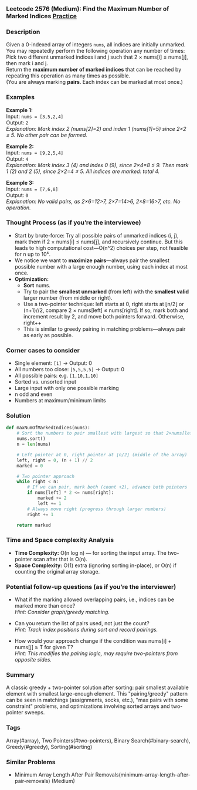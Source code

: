 ### Leetcode 2576 (Medium): Find the Maximum Number of Marked Indices [Practice](https://leetcode.com/problems/find-the-maximum-number-of-marked-indices)

### Description  
Given a 0-indexed array of integers `nums`, all indices are initially unmarked. You may repeatedly perform the following operation any number of times:  
Pick two different unmarked indices i and j such that 2 × nums[i] ≤ nums[j], then mark i and j.  
Return the **maximum number of marked indices** that can be reached by repeating this operation as many times as possible.  
(You are always marking **pairs**. Each index can be marked at most once.)

### Examples  

**Example 1:**  
Input: `nums = [3,5,2,4]`  
Output: `2`  
*Explanation: Mark index 2 (nums[2]=2) and index 1 (nums[1]=5) since 2×2 ≤ 5. No other pair can be formed.*

**Example 2:**  
Input: `nums = [9,2,5,4]`  
Output: `4`  
*Explanation: Mark index 3 (4) and index 0 (9), since 2×4=8 ≤ 9. Then mark 1 (2) and 2 (5), since 2×2=4 ≤ 5. All indices are marked: total 4.*

**Example 3:**  
Input: `nums = [7,6,8]`  
Output: `0`  
*Explanation: No valid pairs, as 2×6=12>7, 2×7=14>6, 2×8=16>7, etc. No operation.*

### Thought Process (as if you’re the interviewee)  
- Start by brute-force: Try all possible pairs of unmarked indices (i, j), mark them if 2 × nums[i] ≤ nums[j], and recursively continue. But this leads to high computational cost—O(n^2) choices per step, not feasible for n up to 10⁵.
- We notice we want to **maximize pairs**—always pair the smallest possible number with a large enough number, using each index at most once.
- **Optimization:**  
  - **Sort** nums.
  - Try to pair the **smallest unmarked** (from left) with the **smallest valid** larger number (from middle or right).
  - Use a two-pointer technique: left starts at 0, right starts at ⌊n/2⌋ or (n+1)//2, compare 2 × nums[left] ≤ nums[right]. If so, mark both and increment result by 2, and move both pointers forward. Otherwise, right++
  - This is similar to greedy pairing in matching problems—always pair as early as possible.

### Corner cases to consider  
- Single element: `[1]` → Output: 0  
- All numbers too close: `[5,5,5,5]` → Output: 0  
- All possible pairs: e.g. `[1,10,1,10]`  
- Sorted vs. unsorted input  
- Large input with only one possible marking  
- n odd and even  
- Numbers at maximum/minimum limits

### Solution

```python
def maxNumOfMarkedIndices(nums):
    # Sort the numbers to pair smallest with largest so that 2×nums[left] ≤ nums[right]
    nums.sort()
    n = len(nums)

    # Left pointer at 0, right pointer at ⌊n/2⌋ (middle of the array)
    left, right = 0, (n + 1) // 2
    marked = 0

    # Two pointer approach
    while right < n:
        # If we can pair, mark both (count +2), advance both pointers
        if nums[left] * 2 <= nums[right]:
            marked += 2
            left += 1
        # Always move right (progress through larger numbers)
        right += 1

    return marked
```

### Time and Space complexity Analysis  

- **Time Complexity:** O(n log n) — for sorting the input array. The two-pointer scan after that is O(n).
- **Space Complexity:** O(1) extra (ignoring sorting in-place), or O(n) if counting the original array storage.

### Potential follow-up questions (as if you’re the interviewer)  

- What if the marking allowed overlapping pairs, i.e., indices can be marked more than once?  
  *Hint: Consider graph/greedy matching.*

- Can you return the list of pairs used, not just the count?  
  *Hint: Track index positions during sort and record pairings.*

- How would your approach change if the condition was nums[i] + nums[j] ≥ T for given T?  
  *Hint: This modifies the pairing logic, may require two-pointers from opposite sides.*

### Summary
A classic greedy + two-pointer solution after sorting: pair smallest available element with smallest large-enough element. This "pairing/greedy" pattern can be seen in matchings (assignments, socks, etc.), "max pairs with some constraint" problems, and optimizations involving sorted arrays and two-pointer sweeps.

### Tags
Array(#array), Two Pointers(#two-pointers), Binary Search(#binary-search), Greedy(#greedy), Sorting(#sorting)

### Similar Problems
- Minimum Array Length After Pair Removals(minimum-array-length-after-pair-removals) (Medium)